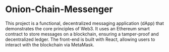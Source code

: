 # Onion-Chain-Messenger
This project is a functional, decentralized messaging application (dApp) that demonstrates the core principles of Web3. It uses an Ethereum smart contract to store messages on a blockchain, ensuring a tamper-proof and decentralized ledger. The front-end is built with React, allowing users to interact with the blockchain via MetaMask.
